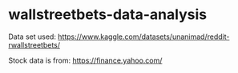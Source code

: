 # wallstreetbets-data-analysis

Data set used: https://www.kaggle.com/datasets/unanimad/reddit-rwallstreetbets/

Stock data is from: https://finance.yahoo.com/
